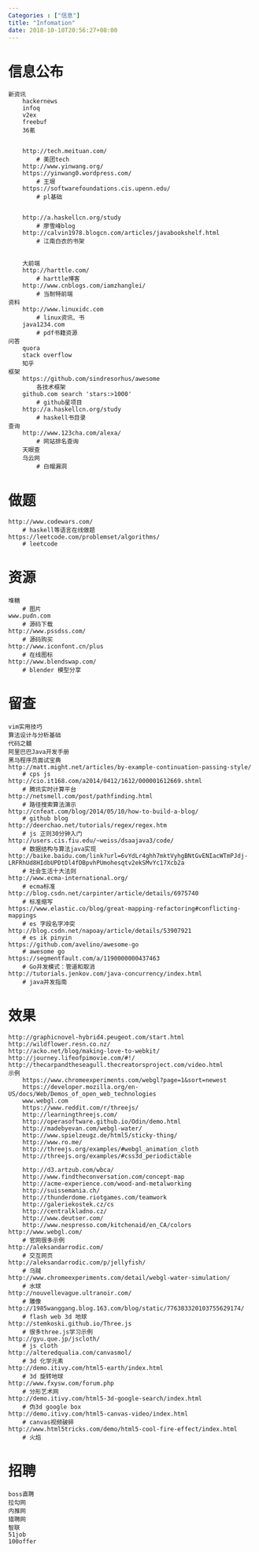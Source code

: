 ```yaml
---
Categories : ["信息"]
title: "Infomation"
date: 2018-10-10T20:56:27+08:00
---
```


# 信息公布
    新资讯
        hackernews
        infoq
        v2ex
        freebuf
        36氪


        http://tech.meituan.com/
            # 美团tech
        http://www.yinwang.org/
        https://yinwang0.wordpress.com/
            # 王垠
        https://softwarefoundations.cis.upenn.edu/
            # pl基础


        http://a.haskellcn.org/study
            # 廖雪峰blog
        http://calvin1978.blogcn.com/articles/javabookshelf.html
            # 江南白衣的书架


        大前端
        http://harttle.com/
            # harttle博客
        http://www.cnblogs.com/iamzhanglei/
            # 当耐特前端
    资料
        http://www.linuxidc.com
            # linux资讯、书
        java1234.com
            # pdf书籍资源
    问答
        quora
        stack overflow
        知乎
    框架
        https://github.com/sindresorhus/awesome
            各技术框架
        github.com search 'stars:>1000'
            # github星项目
        http://a.haskellcn.org/study
            # haskell书目录
    查询
        http://www.123cha.com/alexa/
            # 网站排名查询
        天眼查
        乌云网
            # 白帽漏洞
# 做题
    http://www.codewars.com/
        # haskell等语言在线做题
    https://leetcode.com/problemset/algorithms/
        # leetcode
# 资源
    堆糖
        # 图片
    www.pudn.com
        # 源码下载
    http://www.pssdss.com/
        # 源码购买
    http://www.iconfont.cn/plus
        # 在线图标
    http://www.blendswap.com/
        # blender 模型分享
# 留查
    vim实用技巧
    算法设计与分析基础
    代码之髓
    阿里巴巴Java开发手册
    黑马程序员面试宝典
    http://matt.might.net/articles/by-example-continuation-passing-style/
        # cps js
    http://cio.it168.com/a2014/0412/1612/000001612669.shtml
        # 腾讯实时计算平台
    http://netsmell.com/post/pathfinding.html
        # 路径搜索算法演示
    http://cnfeat.com/blog/2014/05/10/how-to-build-a-blog/
        # github blog
    http://deerchao.net/tutorials/regex/regex.htm
        # js 正则30分钟入门
    http://users.cis.fiu.edu/~weiss/dsaajava3/code/
        # 数据结构与算法java实现
    http://baike.baidu.com/link?url=6vYdLr4ghh7mktVyhgBNtGvENIacWTmPJdj-LRFRhUd8HIdbUPDtDl4fDBpvhPUmohesqtv2ekSMvYc17Xcb2a
        # 社会生活十大法则
    http://www.ecma-international.org/
        # ecma标准
    http://blog.csdn.net/carpinter/article/details/6975740
        # 标准缩写
    https://www.elastic.co/blog/great-mapping-refactoring#conflicting-mappings
        # es 字段名字冲突
    http://blog.csdn.net/napoay/article/details/53907921
        # es ik pinyin
    https://github.com/avelino/awesome-go
        # awesome go
    https://segmentfault.com/a/1190000000437463
        # Go并发模式：管道和取消
    http://tutorials.jenkov.com/java-concurrency/index.html
        # java并发指南
# 效果
    http://graphicnovel-hybrid4.peugeot.com/start.html
    http://wildflower.resn.co.nz/
    http://acko.net/blog/making-love-to-webkit/
    http://journey.lifeofpimovie.com/#!/
    http://thecarpandtheseagull.thecreatorsproject.com/video.html
    示例
        https://www.chromeexperiments.com/webgl?page=1&sort=newest
        https://developer.mozilla.org/en-US/docs/Web/Demos_of_open_web_technologies
        www.webgl.com
        https://www.reddit.com/r/threejs/
        http://learningthreejs.com/
        http://operasoftware.github.io/Odin/demo.html
        http://madebyevan.com/webgl-water/
        http://www.spielzeugz.de/html5/sticky-thing/
        http://www.ro.me/
        http://threejs.org/examples/#webgl_animation_cloth
        http://threejs.org/examples/#css3d_periodictable

        http://d3.artzub.com/wbca/
        http://www.findtheconversation.com/concept-map
        http://acme-experience.com/wood-and-metalworking
        http://suissemania.ch/
        http://thunderdome.riotgames.com/teamwork
        http://galeriekostek.cz/cs
        http://centralkladno.cz/
        http://www.deutser.com/
        http://www.nespresso.com/kitchenaid/en_CA/colors
    http://www.webgl.com/
        # 官网很多示例
    http://aleksandarrodic.com/
        # 交互网页
    http://aleksandarrodic.com/p/jellyfish/
        # 乌贼
    http://www.chromeexperiments.com/detail/webgl-water-simulation/
        # 水球
    http://nouvellevague.ultranoir.com/
        # 雕像
    http://1985wanggang.blog.163.com/blog/static/776383320103755629174/
        # flash web 3d 地球
    http://stemkoski.github.io/Three.js
        # 很多three.js学习示例
    http://gyu.que.jp/jscloth/
        # js cloth
    http://alteredqualia.com/canvasmol/
        # 3d 化学元素
    http://demo.itivy.com/html5-earth/index.html
        # 3d 旋转地球
    http://www.fxysw.com/forum.php
        # 分形艺术网
    http://demo.itivy.com/html5-3d-google-search/index.html
        # 伪3d google box
    http://demo.itivy.com/html5-canvas-video/index.html
        # canvas视频破碎
    http://www.html5tricks.com/demo/html5-cool-fire-effect/index.html
        # 火焰
# 招聘
    boss直聘
    拉勾网
    内推网
    猎聘网
    智联
    51job
    100offer


